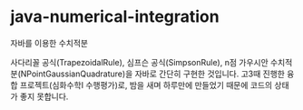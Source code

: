 # java-numerical-integration
자바를 이용한 수치적분


사다리꼴 공식(TrapezoidalRule), 심프슨 공식(SimpsonRule), n점 가우시안 수치적분(NPointGaussianQuadrature)을 자바로 간단히 구현한 것입니다. 고3때 진행한 융합 프로젝트(심화수학I 수행평가)로, 밤을 새며 하루만에 만들었기 때문에 코드의 상태가 좋지 못합니다.
